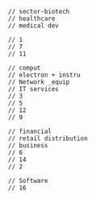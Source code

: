                     // sector-biotech
                    // healthcare
                    // medical dev

                    // 1
                    // 7
                    // 11

                    // comput 
                    // electron + instru
                    // Network _equip
                    // IT services
                    // 3
                    // 5
                    // 12
                    // 9

                    // financial
                    // retail distribution
                    // business
                    // 6
                    // 14
                    // 2

                    // Software
                    // 16
